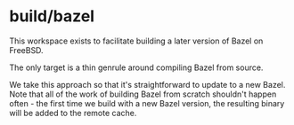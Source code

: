 # build/bazel

This workspace exists to facilitate building a later version of Bazel on
FreeBSD.

The only target is a thin genrule around compiling Bazel from source.

We take this approach so that it's straightforward to update to a new Bazel.
Note that all of the work of building Bazel from scratch shouldn't happen
often - the first time we build with a new Bazel version, the resulting binary
will be added to the remote cache.
